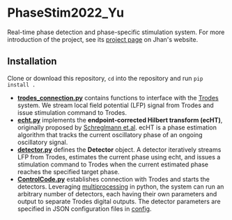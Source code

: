 # PhaseStim2022_Yu
Real-time phase detection and phase-specific stimulation system. For more introduction of the project, see its [project page](https://jhanliufu.github.io/projects/closed_loop_control.html) on Jhan's website.

## Installation
Clone or download this repository, ```cd``` into the repository and run ```pip install .```

- **[trodes_connection.py](trodes_connection.py)** contains functions to interface with the [Trodes](https://spikegadgets.com/) system. We stream local field potential (LFP) signal from Trodes and issue stimulation command to Trodes.
- **[echt.py](echt.py)** implements the **endpoint-corrected Hilbert transform (ecHT)**, originally proposed by [Schreglmann et.al](https://www.nature.com/articles/s41467-020-20581-7). ecHT is a phase estimation algorithm that tracks the current oscillatory phase of an ongoing oscillatory signal.
- **[detector.py](detector.py)** defines the **Detector** object. A detector iteratively streams LFP from Trodes, estimates the current phase using echt, and issues a stimulation command to Trodes when the current estimated phase reaches the specified target phase.
- **[ControlCode.py](ControlCode.py)** establishes connection with Trodes and starts the detectors. Leveraging [multiprocessing](https://docs.python.org/3/library/multiprocessing.html) in python, the system can run an arbitrary number of detectors, each having their own parameters and output to separate Trodes digital outputs. The detector parameters are specified in JSON configuration files in [config](config).

